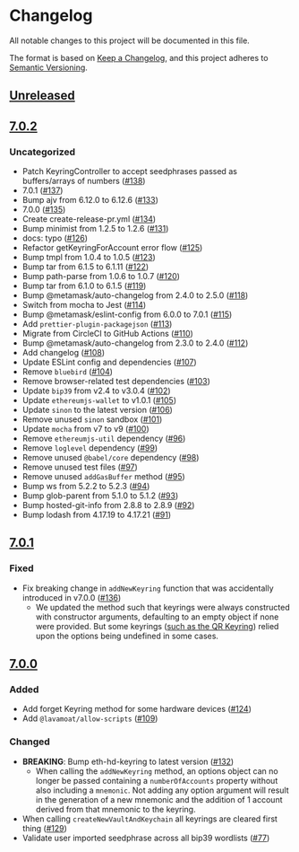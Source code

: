 # Changelog
All notable changes to this project will be documented in this file.

The format is based on [Keep a Changelog](https://keepachangelog.com/en/1.0.0/),
and this project adheres to [Semantic Versioning](https://semver.org/spec/v2.0.0.html).

## [Unreleased]

## [7.0.2]
### Uncategorized
- Patch KeyringController to accept seedphrases passed as buffers/arrays of numbers ([#138](https://github.com/MetaMask/KeyringController/pull/138))
- 7.0.1 ([#137](https://github.com/MetaMask/KeyringController/pull/137))
- Bump ajv from 6.12.0 to 6.12.6 ([#133](https://github.com/MetaMask/KeyringController/pull/133))
- 7.0.0 ([#135](https://github.com/MetaMask/KeyringController/pull/135))
- Create create-release-pr.yml ([#134](https://github.com/MetaMask/KeyringController/pull/134))
- Bump minimist from 1.2.5 to 1.2.6 ([#131](https://github.com/MetaMask/KeyringController/pull/131))
- docs: typo ([#126](https://github.com/MetaMask/KeyringController/pull/126))
- Refactor getKeyringForAccount error flow ([#125](https://github.com/MetaMask/KeyringController/pull/125))
- Bump tmpl from 1.0.4 to 1.0.5 ([#123](https://github.com/MetaMask/KeyringController/pull/123))
- Bump tar from 6.1.5 to 6.1.11 ([#122](https://github.com/MetaMask/KeyringController/pull/122))
- Bump path-parse from 1.0.6 to 1.0.7 ([#120](https://github.com/MetaMask/KeyringController/pull/120))
- Bump tar from 6.1.0 to 6.1.5 ([#119](https://github.com/MetaMask/KeyringController/pull/119))
- Bump @metamask/auto-changelog from 2.4.0 to 2.5.0 ([#118](https://github.com/MetaMask/KeyringController/pull/118))
- Switch from mocha to Jest ([#114](https://github.com/MetaMask/KeyringController/pull/114))
- Bump @metamask/eslint-config from 6.0.0 to 7.0.1 ([#115](https://github.com/MetaMask/KeyringController/pull/115))
- Add `prettier-plugin-packagejson` ([#113](https://github.com/MetaMask/KeyringController/pull/113))
- Migrate from CircleCI to GitHub Actions ([#110](https://github.com/MetaMask/KeyringController/pull/110))
- Bump @metamask/auto-changelog from 2.3.0 to 2.4.0 ([#112](https://github.com/MetaMask/KeyringController/pull/112))
- Add changelog ([#108](https://github.com/MetaMask/KeyringController/pull/108))
- Update ESLint config and dependencies ([#107](https://github.com/MetaMask/KeyringController/pull/107))
- Remove `bluebird` ([#104](https://github.com/MetaMask/KeyringController/pull/104))
- Remove browser-related test dependencies ([#103](https://github.com/MetaMask/KeyringController/pull/103))
- Update `bip39` from v2.4 to v3.0.4 ([#102](https://github.com/MetaMask/KeyringController/pull/102))
- Update `ethereumjs-wallet` to v1.0.1 ([#105](https://github.com/MetaMask/KeyringController/pull/105))
- Update `sinon` to the latest version ([#106](https://github.com/MetaMask/KeyringController/pull/106))
- Remove unused `sinon` sandbox ([#101](https://github.com/MetaMask/KeyringController/pull/101))
- Update `mocha` from v7 to v9 ([#100](https://github.com/MetaMask/KeyringController/pull/100))
- Remove `ethereumjs-util` dependency ([#96](https://github.com/MetaMask/KeyringController/pull/96))
- Remove `loglevel` dependency ([#99](https://github.com/MetaMask/KeyringController/pull/99))
- Remove unused `@babel/core` dependency ([#98](https://github.com/MetaMask/KeyringController/pull/98))
- Remove unused test files ([#97](https://github.com/MetaMask/KeyringController/pull/97))
- Remove unused `addGasBuffer` method ([#95](https://github.com/MetaMask/KeyringController/pull/95))
- Bump ws from 5.2.2 to 5.2.3 ([#94](https://github.com/MetaMask/KeyringController/pull/94))
- Bump glob-parent from 5.1.0 to 5.1.2 ([#93](https://github.com/MetaMask/KeyringController/pull/93))
- Bump hosted-git-info from 2.8.8 to 2.8.9 ([#92](https://github.com/MetaMask/KeyringController/pull/92))
- Bump lodash from 4.17.19 to 4.17.21 ([#91](https://github.com/MetaMask/KeyringController/pull/91))

## [7.0.1]
### Fixed
- Fix breaking change in `addNewKeyring` function that was accidentally introduced in v7.0.0 ([#136](https://github.com/MetaMask/KeyringController/pull/136))
  - We updated the method such that keyrings were always constructed with constructor arguments, defaulting to an empty object if none were provided. But some keyrings ([such as the QR Keyring](https://github.com/KeystoneHQ/keystone-airgaped-base/blob/c5e2d06892118265ec2ee613b543095276d5b208/packages/base-eth-keyring/src/BaseKeyring.ts#L290)) relied upon the options being undefined in some cases.

## [7.0.0]
### Added
- Add forget Keyring method for some hardware devices ([#124](https://github.com/MetaMask/KeyringController/pull/124))
- Add `@lavamoat/allow-scripts` ([#109](https://github.com/MetaMask/KeyringController/pull/109))

### Changed
- **BREAKING**: Bump eth-hd-keyring to latest version ([#132](https://github.com/MetaMask/KeyringController/pull/132))
    - When calling the `addNewKeyring` method, an options object can no longer be passed containing a `numberOfAccounts` property without also including a `mnemonic`. Not adding any option argument will result in the generation of a new mnemonic and the addition of 1 account derived from that mnemonic to the keyring.
- When calling `createNewVaultAndKeychain` all keyrings are cleared first thing ([#129](https://github.com/MetaMask/KeyringController/pull/129))
- Validate user imported seedphrase across all bip39 wordlists ([#77](https://github.com/MetaMask/KeyringController/pull/77))


[Unreleased]: https://github.com/MetaMask/KeyringController/compare/v7.0.2...HEAD
[7.0.2]: https://github.com/MetaMask/KeyringController/compare/v7.0.1...v7.0.2
[7.0.1]: https://github.com/MetaMask/KeyringController/compare/v7.0.0...v7.0.1
[7.0.0]: https://github.com/MetaMask/KeyringController/releases/tag/v7.0.0
